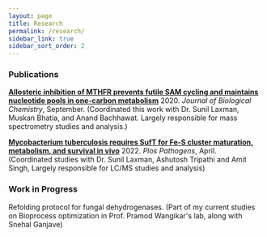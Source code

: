 ```yaml
---
layout: page
title: Research
permalink: /research/
sidebar_link: true
sidebar_sort_order: 2
---
```




### Publications
[**Allosteric inhibition of MTHFR prevents futile SAM cycling and maintains nucleotide pools in one-carbon metabolism**](https://www.ncbi.nlm.nih.gov/pmc/articles/PMC7681022/) 
2020\. *Journal of Biological Chemistry*, September. 
(Coordinated this work with Dr. Sunil Laxman, Muskan Bhatia, and Anand Bachhawat. Largely responsible for mass spectrometry studies and analysis.)


[**Mycobacterium tuberculosis requires SufT for Fe-S cluster maturation, metabolism, and survival in vivo**](https://journals.plos.org/plospathogens/article/authors?id=10.1371/journal.ppat.1010475) 
2022\. *Plos Pathogens*, April.   
(Coordinated studies with Dr. Sunil Laxman, Ashutosh Tripathi and Amit Singh, Largely responsible for LC/MS studies and analysis)  

### Work in Progress
Refolding protocol for fungal dehydrogenases.
(Part of my current studies on Bioprocess optimization in Prof. Pramod Wangikar's lab, along with Snehal Ganjave)
